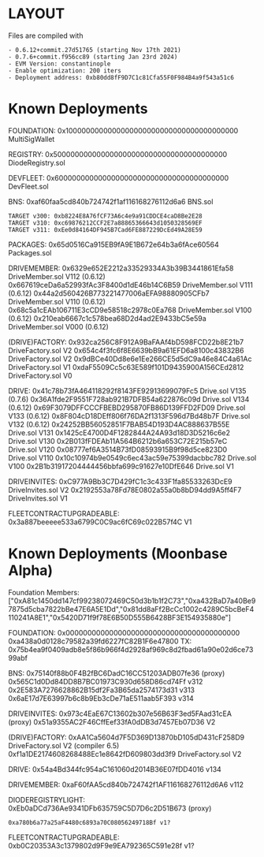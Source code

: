 # LAYOUT

Files are compiled with 

    - 0.6.12+commit.27d51765 (starting Nov 17th 2021)
    - 0.7.6+commit.f956cc89 (starting Jan 23rd 2024)
    - EVM Version: constantinople
    - Enable optimization: 200 iters
    - Deployment address: 0xb80dd8fF9D7C1c81Cfa55F0F984B4a9f543a51c6

# Known Deployments

FOUNDATION:
    0x1000000000000000000000000000000000000000 MultiSigWallet

REGISTRY:
    0x5000000000000000000000000000000000000000 DiodeRegistry.sol

DEVFLEET:
    0x6000000000000000000000000000000000000000 DevFleet.sol

BNS:
    0xaf60faa5cd840b724742f1af116168276112d6a6 BNS.sol

    TARGET v300: 0xb8224E8A76fCF73A6c4e9a91CDDCE4caD8Be2E28
    TARGET v310: 0xc69876212CCF2E7a88865366643d1050328569EF
    TARGET v311: 0xEe0d84164DF945B7Cad6FE887229DcEd49A28E59

PACKAGES:
    0x65d0516Ca915EB9fA9E1B672e64b3a6fAce60564 Packages.sol

DRIVEMEMBER:
    0x6329e652E2212a33529334A3b39B3441861Efa58 DriveMember.sol V112 (0.6.12)
    0x667619ceDa6a52993fAc3F8400d1dE46b14C6B59 DriveMember.sol V111 (0.6.12)
    0x44a2d560426B773221477006aEFA98880905CFb7 DriveMember.sol V110 (0.6.12)
    0x68c5a1cEAb106711E3cCD9e58518c2978c0Ea768 DriveMember.sol V100 (0.6.12)
    0x210eab6667c1c578bea68D2d4ad2E9433bC5e59a DriveMember.sol V000 (0.6.12)

(DRIVE)FACTORY:
    0x932ca256C8F912A9BaFAAf4bD598FCD22b8E21b7 DriveFactory.sol V2
    0x654c4f3fc6f8E6639bB9a61EFD6a8100c43832B6 DriveFactory.sol V2
    0x9dBCe40Dd8e6e1Ee266CE5d5dC9a46e84C4a61Ac DriveFactory.sol V1
    0xdaF5509Cc5c63E589f101D9435900A156CEd2812 DriveFactory.sol V0

DRIVE:
    0x41c78b73fA464118292f8143FE92913699079Fc5 Drive.sol V135 (0.7.6)
    0x36A1fde2F9551F728ab921B7DFB54a622876c09d Drive.sol V134 (0.6.12)
    0x69F3079DFFCCCFBEBD295870FB86D139FFD2FD09 Drive.sol V133 (0.6.12)
    0x8F804cD18DEff806f76DA2f1313F596d7Bd48b7F Drive.sol V132 (0.6.12)
    0x24252BB56052851F7BAB54D193D4AC888637B55E Drive.sol V131
    0x1425cE4700D4F1282844A24A93d18D3D5216c6e2 Drive.sol V130
    0x2B013fFDEAb11A564B6212b6a653C72E215b57eC Drive.sol V120
    0x08777ef6A3514B73fD08593915B9f98d5ce823D0 Drive.sol V110
    0x10c10974b9e0549c6ec43ac59e75399dacbbc782 Drive.sol V100
    0x2B1b31917204444456bbfa699c91627e10DfE646 Drive.sol V1

DRIVEINVITES:
    0xC977A9Bb3C7D429fC1c3c433F1fa85533263DcE9 DriveInvites.sol V2
    0x2192553a78Fd78E0802a55a0b8bD94dd9A5ff4F7 DriveInvites.sol V1

FLEETCONTRACTUPGRADEABLE:
    0x3a887beeeee533a6799C0C9ac6fC69c022B57f4C V1

# Known Deployments (Moonbase Alpha)

Foundation Members:
    ["0xA81c1450dd147cf99238072469C50d3b1b1f2C73","0xa432BaD7a40Be97875d5cba7822bBe47E6A5E1Dd","0x81dd8aFf2BcCc1002c4289C5bcBeF4110241A8E1","0x5420D71f9f78E6B50D555B6428BF3E154935880e"]

FOUNDATION:
    0x0000000000000000000000000000000000000000
    0xa438a0d0128c79582a39fd6227fC82B1F6e47800 TX: 0x75b4ea9f0409adb8e5f86b966f4d2928af969c8d2fbad61a90e02d6ce7399abf

BNS:
    0x75140f88b0F4B2fBC6DadC16CC51203ADB07fe36 (proxy)
    0x565C1d0Dd84DD8B7BC01973C930d658D86cd74Ff v312
    0x2E583A7276628862B15df2Fa3B65da2574173d31 v313
    0x6aE17d7E63997b6c8b9Eb3cDe71aE511aab5F393 v314

DRIVEINVITES:
    0x973c4EaE67C13602b307e56B63F3ed5FAad31cEA (proxy)
    0x51a9355AC2F46CffEef33fA0dDB3d7457Eb07D36 V2

(DRIVE)FACTORY:
    0xAA1Ca5604d7F5D369D13870bD105dD431cF258D9 DriveFactory.sol V2 (compiler 6.5)
    0xf1a1DE2174608268488Ec1e8642fD609803dd3f9 DriveFactory.sol V2

DRIVE:
    0x54a4Bd344fc954aC161060d2014B36E07fDD4016 v134

DRIVEMEMBER:
    0xaF60fAA5cd840b724742f1AF116168276112d6A6 v112

DIODEREGISTRYLIGHT:
    0xEb0aDCd736Ae9341DFb635759C5D7D6c2D51B673 (proxy)

    0xa780b6a77a25aF4480c6893a70C08056249718Bf v1?

FLEETCONTRACTUPGRADEABLE:
    0xb0C20353A3c1379802d9F9e9EA792365C591e28f v1?